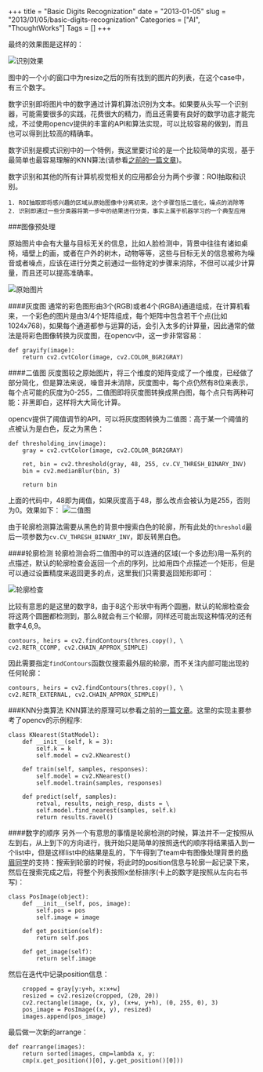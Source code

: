 +++
title = "Basic Digits Recognization"
date = "2013-01-05"
slug = "2013/01/05/basic-digits-recognization"
Categories = ["AI", "ThoughtWorks"]
Tags = []
+++

最终的效果图是这样的：

![识别效果](http://abruzzi.github.com/images/2013/01/result.resized.png)

图中的一个小的窗口中为resize之后的所有找到的图片的列表，在这个case中，有三个数字。

数字识别即将图片中的数字通过计算机算法识别为文本。如果要从头写一个识别器，可能需要很多的实践，花费很大的精力，而且还需要有良好的数学功底才能完成，不过使用opencv提供的丰富的API和算法实现，可以比较容易的做到，而且也可以得到比较高的精确率。

数字识别是模式识别中的一个特例，我这里要讨论的是一个比较简单的实现，基于最简单也最容易理解的KNN算法(请参看[之前的一篇文章](http://icodeit.org/blog/2013/01/k-nearest-neighbour/))。

数字识别和其他的所有计算机视觉相关的应用都会分为两个步骤：ROI抽取和识别。
	
	1. ROI抽取即将感兴趣的区域从原始图像中分离初来，这个步骤包括二值化，噪点的消除等
	2. 识别即通过一些分类器将第一步中的结果进行分类，事实上属于机器学习的一个典型应用

###图像预处理

原始图片中会有大量与目标无关的信息，比如人脸检测中，背景中往往有诸如桌椅，墙壁上的画，或者在户外的树木，动物等等，这些与目标无关的信息被称为噪音或者噪点，应该在进行分类之前通过一些特定的步骤来消除，不但可以减少计算量，而且还可以提高准确率。

![原始图片](http://abruzzi.github.com/images/2013/01/865.origin.png)

####灰度图
通常的彩色图形由3个(RGB)或者4个(RGBA)通道组成，在计算机看来，一个彩色的图片是由3/4个矩阵组成，每个矩阵中包含若干个点(比如1024x768)，如果每个通道都参与运算的话，会引入太多的计算量，因此通常的做法是将彩色图像转换为灰度图，在opencv中，这一步非常容易：

```
def grayify(image):
    return cv2.cvtColor(image, cv2.COLOR_BGR2GRAY)

```

####二值图
灰度图较之原始图片，将三个维度的矩阵变成了一个维度，已经做了部分简化，但是算法来说，噪音并未消除，灰度图中，每个点仍然有8位来表示，每个点可能的灰度为0-255，二值图即将灰度图转换成黑白图，每个点只有两种可能：非黑即白，这样将大大简化计算。

opencv提供了阈值调节的API，可以将灰度图转换为二值图：高于某一个阈值的点被认为是白色，反之为黑色：

```
def thresholding_inv(image):
    gray = cv2.cvtColor(image, cv2.COLOR_BGR2GRAY)

    ret, bin = cv2.threshold(gray, 48, 255, cv.CV_THRESH_BINARY_INV)
    bin = cv2.medianBlur(bin, 3)

    return bin
```
上面的代码中，48即为阈值，如果灰度高于48，那么改点会被认为是255，否则为0。效果如下：
![二值图](http://abruzzi.github.com/images/2013/01/865.thres.png)

由于轮廓检测算法需要从黑色的背景中搜索白色的轮廓，所有此处的`threshold`最后一项参数为`cv.CV_THRESH_BINARY_INV`，即反转黑白色。

####轮廓检测
轮廓检测会将二值图中的可以连通的区域(一个多边形)用一系列的点描述，默认的轮廓检查会返回一个点的序列，比如用四个点描述一个矩形，但是可以通过设置精度来返回更多的点，这里我们只需要返回矩形即可：

![轮廓检查](http://abruzzi.github.com/images/2013/01/865.contours.png)

比较有意思的是这里的数字8，由于8这个形状中有两个圆圈，默认的轮廓检查会将这两个圆圈都检测到，那么8就会有三个轮廓，同样还可能出现这种情况的还有数字4,6,9。

```
contours, heirs = cv2.findContours(thres.copy(), \
cv2.RETR_CCOMP, cv2.CHAIN_APPROX_SIMPLE)
```

因此需要指定`findContours`函数仅搜索最外层的轮廓，而不关注内部可能出现的任何轮廓：

```
contours, heirs = cv2.findContours(thres.copy(), \
cv2.RETR_EXTERNAL, cv2.CHAIN_APPROX_SIMPLE)
```

###KNN分类算法
KNN算法的原理可以参看之前的[一篇文章](http://icodeit.org/blog/2013/01/k-nearest-neighbour/)。这里的实现主要参考了opencv的示例程序:

```
class KNearest(StatModel):
    def __init__(self, k = 3):
        self.k = k
        self.model = cv2.KNearest()

    def train(self, samples, responses):
        self.model = cv2.KNearest()
        self.model.train(samples, responses)

    def predict(self, samples):
        retval, results, neigh_resp, dists = \
        self.model.find_nearest(samples, self.k)
        return results.ravel()
```

####数字的顺序
另外一个有意思的事情是轮廓检测的时候，算法并不一定按照从左到右，从上到下的方向进行，我开始只是简单的按照迭代的顺序将结果插入到一个list中，但是这样list中的结果是乱的，下午得到了team中有图像处理背景的[杨眉同学](http://muggleyoung.info/)的支持：搜索到轮廓的时候，将此时的position信息与轮廓一起记录下来，然后在搜索完成之后，将整个列表按照x坐标排序(卡上的数字是按照从左向右书写)：

```
class PosImage(object):
    def __init__(self, pos, image):
        self.pos = pos
        self.image = image

    def get_position(self):
        return self.pos

    def get_image(self):
        return self.image

```

然后在迭代中记录position信息：

```
    cropped = gray[y:y+h, x:x+w]
    resized = cv2.resize(cropped, (20, 20))
    cv2.rectangle(image, (x, y), (x+w, y+h), (0, 255, 0), 3)
    pos_image = PosImage((x, y), resized)
    images.append(pos_image)
```

最后做一次新的arrange：

```
def rearrange(images):
    return sorted(images, cmp=lambda x, y:
    cmp(x.get_position()[0], y.get_position()[0]))

```
